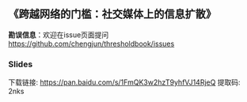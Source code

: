 ## 《跨越网络的门槛：社交媒体上的信息扩散》

**勘误信息**：欢迎在issue页面提问 https://github.com/chengjun/thresholdbook/issues

### Slides
下载链接: https://pan.baidu.com/s/1FmQK3w2hzT9yhfVJ14RjeQ 提取码: 2nks 
